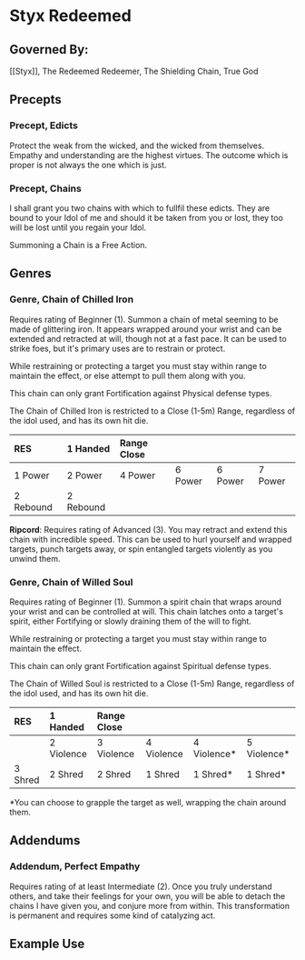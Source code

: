 # Styx Redeemed

## Governed By:
[[Styx]], The Redeemed Redeemer, The Shielding Chain, True God

## Precepts

### Precept, Edicts
Protect the weak from the wicked, and the wicked from themselves. Empathy and understanding are the highest virtues. The outcome which is proper is not always the one which is just.

### Precept, Chains
I shall grant you two chains with which to fullfil these edicts. They are bound to your Idol of me and should it be taken from you or lost, they too will be lost until you regain your Idol.
	
Summoning a Chain is a Free Action.

## Genres

### Genre, Chain of Chilled Iron
Requires rating of Beginner (1). Summon a chain of metal seeming to be made of glittering iron. It appears wrapped around your wrist and can be extended and retracted at will, though not at a fast pace. It can be used to strike foes, but it's primary uses are to restrain or protect. 
	
While restraining or protecting a target you must stay within range to maintain the effect, or else attempt to pull them along with you.
	
This chain can only grant Fortification against Physical defense types.
	
The Chain of Chilled Iron is restricted to a Close (1-5m) Range, regardless of the idol used, and has its own hit die.

| RES       | 1 Handed  | Range Close |         |         |         |
|:--------- |:--------- |:----------- |:------- |:------- |:------- |
| 1 Power   | 2 Power   | 4 Power     | 6 Power | 6 Power | 7 Power |
| 2 Rebound | 2 Rebound |             |         |         |         |

**Ripcord**: Requires rating of Advanced (3). You may retract and extend this chain with incredible speed. This can be used to hurl yourself and wrapped targets, punch targets away, or spin entangled targets violently as you unwind them.

### Genre, Chain of Willed Soul
Requires rating of Beginner (1). Summon a spirit chain that wraps around your wrist and can be controlled at will. This chain latches onto a target's spirit, either Fortifying or slowly draining them of the will to fight.
	
While restraining or protecting a target you must stay within range to maintain the effect.
	
This chain can only grant Fortification against Spiritual defense types.
	
The Chain of Willed Soul is restricted to a Close (1-5m) Range, regardless of the idol used, and has its own hit die.

| RES     | 1 Handed   | Range Close |            |              |              |
|:------- |:---------- |:----------- |:---------- |:------------ |:------------ |
|         | 2 Violence | 3 Violence  | 4 Violence | 4 Violence\* | 5 Violence\* |
| 3 Shred | 2 Shred    | 2 Shred     | 1 Shred    | 1 Shred\*    | 1 Shred\*    | 

\*You can choose to grapple the target as well, wrapping the chain around them.

## Addendums

### Addendum, Perfect Empathy
Requires rating of at least Intermediate (2). Once you truly understand others, and take their feelings for your own, you will be able to detach the chains I have given you, and conjure more from within. This transformation is permanent and requires some kind of catalyzing act.  

## Example Use

